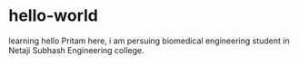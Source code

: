 # hello-world
learning
hello Pritam here, i am persuing biomedical engineering student in Netaji Subhash Engineering college.

